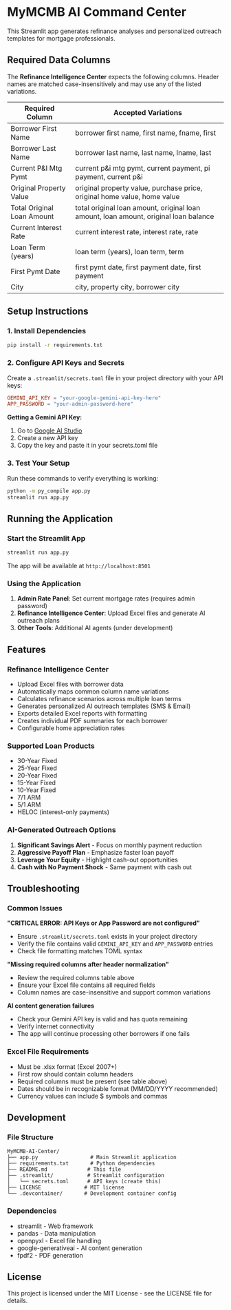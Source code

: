 # MyMCMB AI Command Center

This Streamlit app generates refinance analyses and personalized outreach templates for mortgage professionals.

## Required Data Columns
The **Refinance Intelligence Center** expects the following columns. Header names are matched case-insensitively and may use any of the listed variations.

| Required Column | Accepted Variations |
|-----------------|--------------------|
| Borrower First Name | borrower first name, first name, fname, first |
| Borrower Last Name | borrower last name, last name, lname, last |
| Current P&I Mtg Pymt | current p&i mtg pymt, current payment, pi payment, current p&i |
| Original Property Value | original property value, purchase price, original home value, home value |
| Total Original Loan Amount | total original loan amount, original loan amount, loan amount, original loan balance |
| Current Interest Rate | current interest rate, interest rate, rate |
| Loan Term (years) | loan term (years), loan term, term |
| First Pymt Date | first pymt date, first payment date, first payment |
| City | city, property city, borrower city |

## Setup Instructions

### 1. Install Dependencies
```bash
pip install -r requirements.txt
```

### 2. Configure API Keys and Secrets
Create a `.streamlit/secrets.toml` file in your project directory with your API keys:

```toml
GEMINI_API_KEY = "your-google-gemini-api-key-here"
APP_PASSWORD = "your-admin-password-here"
```

**Getting a Gemini API Key:**
1. Go to [Google AI Studio](https://makersuite.google.com/app/apikey)
2. Create a new API key
3. Copy the key and paste it in your secrets.toml file

### 3. Test Your Setup
Run these commands to verify everything is working:
```bash
python -m py_compile app.py
streamlit run app.py
```

## Running the Application

### Start the Streamlit App
```bash
streamlit run app.py
```

The app will be available at `http://localhost:8501`

### Using the Application

1. **Admin Rate Panel**: Set current mortgage rates (requires admin password)
2. **Refinance Intelligence Center**: Upload Excel files and generate AI outreach plans
3. **Other Tools**: Additional AI agents (under development)

## Features

### Refinance Intelligence Center
- Upload Excel files with borrower data
- Automatically maps common column name variations
- Calculates refinance scenarios across multiple loan terms
- Generates personalized AI outreach templates (SMS & Email)
- Exports detailed Excel reports with formatting
- Creates individual PDF summaries for each borrower
- Configurable home appreciation rates

### Supported Loan Products
- 30-Year Fixed
- 25-Year Fixed  
- 20-Year Fixed
- 15-Year Fixed
- 10-Year Fixed
- 7/1 ARM
- 5/1 ARM
- HELOC (interest-only payments)

### AI-Generated Outreach Options
1. **Significant Savings Alert** - Focus on monthly payment reduction
2. **Aggressive Payoff Plan** - Emphasize faster loan payoff
3. **Leverage Your Equity** - Highlight cash-out opportunities
4. **Cash with No Payment Shock** - Same payment with cash out

## Troubleshooting

### Common Issues

**"CRITICAL ERROR: API Keys or App Password are not configured"**
- Ensure `.streamlit/secrets.toml` exists in your project directory
- Verify the file contains valid `GEMINI_API_KEY` and `APP_PASSWORD` entries
- Check file formatting matches TOML syntax

**"Missing required columns after header normalization"**
- Review the required columns table above
- Ensure your Excel file contains all required fields
- Column names are case-insensitive and support common variations

**AI content generation failures**
- Check your Gemini API key is valid and has quota remaining
- Verify internet connectivity
- The app will continue processing other borrowers if one fails

### Excel File Requirements
- Must be .xlsx format (Excel 2007+)
- First row should contain column headers
- Required columns must be present (see table above)
- Dates should be in recognizable format (MM/DD/YYYY recommended)
- Currency values can include $ symbols and commas

## Development

### File Structure
```
MyMCMB-AI-Center/
├── app.py                 # Main Streamlit application
├── requirements.txt       # Python dependencies
├── README.md             # This file
├── .streamlit/           # Streamlit configuration
│   └── secrets.toml      # API keys (create this)
├── LICENSE              # MIT license
└── .devcontainer/       # Development container config
```

### Dependencies
- streamlit - Web framework
- pandas - Data manipulation
- openpyxl - Excel file handling
- google-generativeai - AI content generation
- fpdf2 - PDF generation

## License

This project is licensed under the MIT License - see the LICENSE file for details.